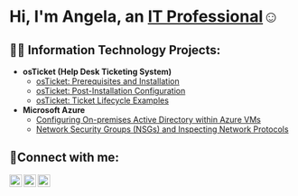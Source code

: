 <h1>Hi, I'm Angela, an <a href="https://www.linkedin.com/in/angela-bedgood/">IT Professional</a>☺</h1>

<h2>👨‍💻 Information Technology Projects:</h2>

- <b>osTicket (Help Desk Ticketing System)</b>
  - [osTicket: Prerequisites and Installation](https://github.com/ezrabean2005/osticket-prereqs)
  - [osTicket: Post-Installation Configuration](https://github.com/ezrabean2005/post-install-config)
  - [osTicket: Ticket Lifecycle Examples](https://github.com/ezrabean2005/ticket-lifecycle)
- <b>Microsoft Azure</b>
  - [Configuring On-premises Active Directory within Azure VMs](https://github.com/ezrabean2005/configure-ad)
  - [Network Security Groups (NSGs) and Inspecting Network Protocols](https://github.com/ezrabean2005/azure-network-protocols)

<h2>🤳Connect with me:</h2>

[<img align="left" alt="Josh | Twitter" width="22px" src="https://cdn.jsdelivr.net/npm/simple-icons@v3/icons/twitter.svg" />][twitter]
[<img align="left" alt="Josh | LinkedIn" width="22px" src="https://cdn.jsdelivr.net/npm/simple-icons@v3/icons/linkedin.svg" />][linkedin]
[<img align="left" alt="Josh | Instagram" width="22px" src="https://cdn.jsdelivr.net/npm/simple-icons@v3/icons/instagram.svg" />][instagram]

[twitter]: https://twitter.com/Angela
[instagram]: https://www.instagram.com/Angela
[linkedin]: https://www.linkedin.com/in/angela-bedgood/
